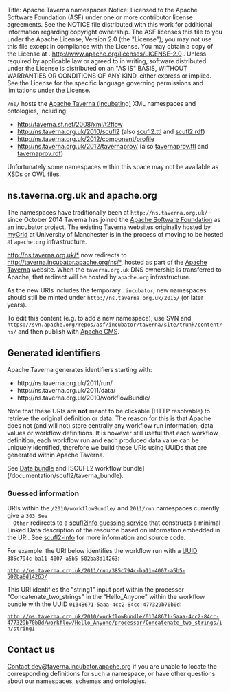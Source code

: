Title:     Apache Taverna namespaces
Notice:    Licensed to the Apache Software Foundation (ASF) under one
           or more contributor license agreements.  See the NOTICE file
           distributed with this work for additional information
           regarding copyright ownership.  The ASF licenses this file
           to you under the Apache License, Version 2.0 (the
           "License"); you may not use this file except in compliance
           with the License.  You may obtain a copy of the License at
           .
             http://www.apache.org/licenses/LICENSE-2.0
           .
           Unless required by applicable law or agreed to in writing,
           software distributed under the License is distributed on an
           "AS IS" BASIS, WITHOUT WARRANTIES OR CONDITIONS OF ANY
           KIND, either express or implied.  See the License for the
           specific language governing permissions and limitations
           under the License.

`/ns/` hosts the [Apache Taverna (incubating)](/)
XML namespaces and ontologies, including:

<ul>
 <li> <a href="2008/xml/t2flow">http://taverna.sf.net/2008/xml/t2flow</a></li>
 <li> <a href="2010/scufl2">http://ns.taverna.org.uk/2010/scufl2</a> (also 
	<a href="2010/scufl2.ttl">scufl2.ttl</a> and
	<a href="2010/scufl2.rdf">scufl2.rdf</a>)
</li>
 <li> <a href="2012/component/profile">http://ns.taverna.org.uk/2012/component/profile</a> </li>
 <li> <a
 href="2012/tavernaprov/">http://ns.taverna.org.uk/2012/tavernaprov/</a> (also 
     <a href="2012/tavernaprov.ttl">tavernaprov.ttl</a> and 
     <a href="2012/tavernaprov.rdf">tavernaprov.rdf</a>)
 </li>
</ul>


<p>
Unfortunately some namespaces within this space may not be available as
XSDs or OWL files. 
</p>

<h2>ns.taverna.org.uk and apache.org</h2>
<p>
The namespaces have traditionally been at
<code>http://ns.taverna.org.uk/</code> - since October 2014 Taverna has joined
the <a href="https://www.apache.org/">Apache Software Foundation</a> 
as an incubator project. The existing Taverna websites 
originally hosted by <a href="http://www.mygrid.org.uk/">myGrid</a> at
University of Manchester is in the process of moving to be 
hosted at <code>apache.org</code> infrastructure. 
<p>
<a href="http://ns.taverna.org.uk/">http://ns.taverna.org.uk/*</a>
now redirects to <a href="http://taverna.incubator.apache.org/ns/">http://taverna.incubator.apache.org/ns/*</a>,
hosted as part of the 
<a href="http://taverna.incubator.apache.org/">Apache Taverna</a> website.
When the <code>taverna.org.uk</code> DNS ownership is transferred to Apache,
that redirect will be hosted by <code>apache.org</code> infrastructure.
</p>
<p>
As the new URIs includes the temporary <code>.incubator</code>, new namespaces should still be
minted under <code>http://ns.taverna.org.uk/2015/</code> (or later years).
</p>
<p>
To edit this content (e.g. to add a new namespace), use SVN and <code>https://svn.apache.org/repos/asf/incubator/taverna/site/trunk/content/ns/</code>
and then publish with <a href="https://cms.apache.org/taverna/">Apache CMS</a>.
</p>

<h2>Generated identifiers</h2>

Apache Taverna generates identifiers starting with:
<ul>
  <li>http://ns.taverna.org.uk/2011/run/</li>
  <li>http://ns.taverna.org.uk/2011/data/</li>
  <li>http://ns.taverna.org.uk/2010/workflowBundle/</li>
</ul>

<p>
Note that these URIs are <strong>not</strong> meant to be clickable
(HTTP resolvable) to retrieve the original definition or data.  The
reason for this is that Apache does not (and will not) store centrally
any workflow run information, data values or workflow definitions. It is
however still useful that each workflow definition, each workflow run
and each produced data value can be uniquely identified, therefore we
build these URIs using UUIDs that are generated within Apache Taverna. 
</p>

<p>
See <a href="http://dev.mygrid.org.uk/wiki/display/TAVOSGI/Data+Bundle">Data bundle</a> 
and [SCUFL2 workflow bundle](/documentation/scufl2/taverna_bundle).
</p>

<h3>Guessed information</h3>
<p>
  URIs within the <code>/2010/workflowBundle/</code> and
  <code>2011/run</code> namespaces currently give a <code>303 See
  Other</code> redirects to a <a
  href="/scufl2info/">scufl2info guessing service</a> that constructs a
  minimal Linked Data description of the resource based on information
  embedded in the URI. See <a
  href="https://github.com/apache/incubator-taverna-site/tree/trunk/scripts/scufl2-info">scufl2-info</a>
  for more information and source code.  </p>

<p>
For example. the URI below identifies the workflow run with a <a href="http://en.wikipedia.org/wiki/Universally_unique_identifier">UUID</a> <code>385c794c-ba11-4007-a5b5-502ba8d14263</code>:
</p>
<p>
    <a
    href="http://ns.taverna.org.uk/2011/run/385c794c-ba11-4007-a5b5-502ba8d14263/"><code>http://ns.taverna.org.uk/2011/run/385c794c-ba11-4007-a5b5-502ba8d14263/</code></a>
</p>

This URI identifies the "string1" input port within the processor "Concatenate_two_strings" in the "Hello_Anyone" within the workflow bundle with the UUID <code>01348671-5aaa-4cc2-84cc-477329b70b0d</code>:


<p>
  <a
  href="http://ns.taverna.org.uk/2010/workflowBundle/01348671-5aaa-4cc2-84cc-477329b70b0d/workflow/Hello_Anyone/processor/Concatenate_two_strings/in/string1">
  <code>http://ns.taverna.org.uk/2010/workflowBundle/01348671-5aaa-4cc2-84cc-477329b70b0d/workflow/Hello_Anyone/processor/Concatenate_two_strings/in/string1</code></a>
</p>


<h2>Contact us</h2>
<p>
<a href="/contact/">Contact dev@taverna.incubator.apache.org</a> 
if you are unable to locate the corresponding definitions for such a namespace,
or have other questions about our namespaces, schemas and ontologies.
</p>

